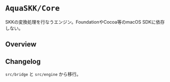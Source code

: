 # ``AquaSKK/Core``

SKKの変換処理を行なうエンジン。FoundationやCocoa等のmacOS SDKに依存しない。

## Overview

## Changelog

`src/bridge` と `src/engine` から移行。
